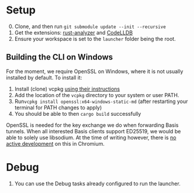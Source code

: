 # Setup

0. Clone, and then run `git submodule update --init --recursive`
1. Get the extensions:
   [rust-analyzer](https://marketplace.visualstudio.com/items?itemName=rust-lang.rust-analyzer)
   and
   [CodeLLDB](https://marketplace.visualstudio.com/items?itemName=vadimcn.vscode-lldb)
2. Ensure your workspace is set to the `launcher` folder being the root.

## Building the CLI on Windows

For the moment, we require OpenSSL on Windows, where it is not usually installed
by default. To install it:

1. Install (clone) vcpkg
   [using their instructions](https://github.com/Microsoft/vcpkg#quick-start-windows)
1. Add the location of the `vcpkg` directory to your system or user PATH.
1. Run`vcpkg install openssl:x64-windows-static-md` (after restarting your
   terminal for PATH changes to apply)
1. You should be able to then `cargo build` successfully

OpenSSL is needed for the key exchange we do when forwarding Basis tunnels. When
all interested Basis clients support ED25519, we would be able to solely use
libsodium. At the time of writing however, there is
[no active development](https://chromestatus.com/feature/4913922408710144) on
this in Chromium.

# Debug

1. You can use the Debug tasks already configured to run the launcher.
